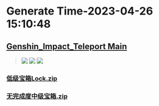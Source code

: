 # Generate Time-2023-04-26 15:10:48

## [Genshin_Impact_Teleport Main](https://github.com/Sam5440/Genshin_Impact_Teleport)

>![](https://komarev.com/ghpvc/?username=done439)
>![](https://komarev.com/ghpvc/?username=done438)
>![](https://komarev.com/ghpvc/?username=done437)

### [低级宝箱Lock.zip](https://raw.githubusercontent.com/Sam5440/Genshin_Impact_Teleport/download/OptimizationCollectionPackage/Auto-Teleport_byA9FM%2826_01_2023%29/ALL%20CHESTS/Generate%20Chest/%E6%97%A0%E5%AE%8C%E6%88%90%E5%BA%A6/%E4%BD%8E%E7%BA%A7%E5%AE%9D%E7%AE%B1Lock.zip)

### [无完成度中级宝箱.zip](https://raw.githubusercontent.com/Sam5440/Genshin_Impact_Teleport/download/OptimizationCollectionPackage/Auto-Teleport_byA9FM%2826_01_2023%29/ALL%20CHESTS/Generate%20Chest/%E6%97%A0%E5%AE%8C%E6%88%90%E5%BA%A6/%E6%97%A0%E5%AE%8C%E6%88%90%E5%BA%A6%E4%B8%AD%E7%BA%A7%E5%AE%9D%E7%AE%B1.zip)

